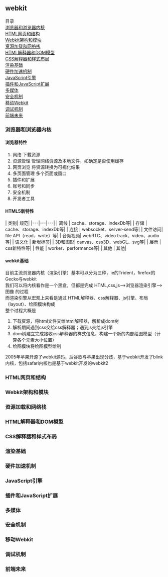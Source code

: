 ## webkit
目录  
[浏览器和浏览器内核](#浏览器和浏览器内核)  
[HTML网页和结构](#html网页和结构)  
[Webkit架构和模块](#webkit架构和模块)  
[资源加载和网络栈](#资源加载和网络栈)  
[HTML解释器和DOM模型](#html解释器和dom模型)  
[CSS解释器和样式布局](#css解释器和样式布局)  
[渲染基础](#渲染基础)  
[硬件加速机制](#硬件加速机制)  
[JavaScript引擎](#javascript引擎)  
[插件和JavaScript扩展](#插件和javascript扩展)  
[多媒体](#多媒体)  
[安全机制](#安全机制)  
[移动Webkit](#移动webkit)  
[调试机制](#调试机制)  
[前端未来](#前端未来)  

### 浏览器和浏览器内核
#### 浏览器特性
1. 网络 下载资源
2. 资源管理 管理网络资源及本地文件，如确定是否使用缓存
3. 网页浏览 将资源转换为可视化结果
4. 多页面管理 多个页面或窗口
5. 插件和扩展
6. 账号和同步
7. 安全机制
8. 开发者工具

#### HTML5新特性
| 类别| 规范|
|---|---|---|
| 离线   | cache、storage、indexDb等|
| 存储   | cache、storage、indexDb等|
| 连接   | websocket、server-send等|
| 文件访问| file API（read、write）等|
| 音频视频| webRTC、video track、video、audio等|
| 语义化  | 新增标签|
| 3D和图形| canvas、css3D、webGL、svg等|
| 展示   | css新特性等|
| 性能   | worker、performance等|
| 其他   | 其他|

#### webkit基础
目前主流浏览器内核（渲染引擎）基本可以分为三种，ie的Trident，firefox的Gecko与webkit  
我们可以将内核看作是一个黑盒，但都是完成 HTML,css,js-->浏览器渲染引擎-->图像 的过程  
而渲染引擎从宏观上来看是通过 HTML解释器、css解释器、js引擎、布局（layout）、绘图模块构成  
整个过程大概是  
1. 下载资源，将html文件交给html解释器，解析成dom树
2. 解析期间遇到css交给css解释器；遇到js交给js引擎
3. dom树建立完成接收css解释器的样式信息，构建一个新的内部绘图模型（计算各个元素大小位置）
4. 绘图模块将绘图模型绘制

2005年苹果开源了webkit源码，后谷歌与苹果出现分歧，基于webkit开发了blink内核，包括safari内核也是基于webkit开发的webkit2

### HTML网页和结构
### Webkit架构和模块
### 资源加载和网络栈
### HTML解释器和DOM模型
### CSS解释器和样式布局
### 渲染基础
### 硬件加速机制
### JavaScript引擎
### 插件和JavaScript扩展
### 多媒体
### 安全机制
### 移动Webkit
### 调试机制
### 前端未来
